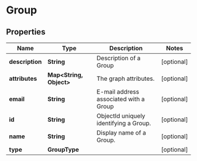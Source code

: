 

# Group


## Properties

| Name | Type | Description | Notes |
|------------ | ------------- | ------------- | -------------|
|**description** | **String** | Description of a Group |  [optional] |
|**attributes** | **Map&lt;String, Object&gt;** | The graph attributes. |  [optional] |
|**email** | **String** | E-mail address associated with a Group |  [optional] |
|**id** | **String** | ObjectId uniquely identifying a Group. |  [optional] |
|**name** | **String** | Display name of a Group. |  [optional] |
|**type** | **GroupType** |  |  [optional] |



